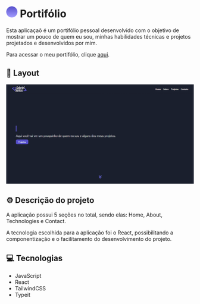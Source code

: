 # <img src="./public/icon.svg" width="30px"> Portifólio
Esta aplicaçaõ é um portifólio pessoal desenvolvido com o objetivo de mostrar um pouco de quem eu sou, minhas habilidades técnicas e projetos projetados e desenvolvidos por mim.

Para acessar o meu portifólio, clique [aqui](https://gabrielsantos.live).

## 🎨 Layout

<img src="./public/screen.gif">

## ⚙️ Descrição do projeto

A aplicação possui 5 seções no total, sendo elas: Home, About, Technologies e Contact.

A tecnologia escolhida para a aplicação foi o React, possibilitando a componentização e o facilitamento do desenvolvimento do projeto.

## 💻 Tecnologias

- JavaScript
- React
- TailwindCSS
- Typeit